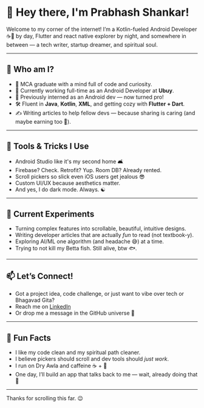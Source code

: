 # 👋 Hey there, I'm Prabhash Shankar!

Welcome to my corner of the internet! I’m a Kotlin-fueled Android Developer ☕📱 by day, Flutter and react native explorer by night, and somewhere in between — a tech writer, startup dreamer, and spiritual soul.

---

## 🚀 Who am I?

- 🧠 MCA graduate with a mind full of code and curiosity.
- 💼 Currently working full-time as an Android Developer at **Ubuy**.
- 🧪 Previously interned as an Android dev — now turned pro!
- 🛠️ Fluent in **Java**, **Kotlin**, **XML**, and getting cozy with **Flutter + Dart**.
- ✍️ Writing articles to help fellow devs — because sharing is caring (and maybe earning too 🤞).

---

## 🔧 Tools & Tricks I Use

- Android Studio like it's my second home 🛋️
- Firebase? Check. Retrofit? Yup. Room DB? Already rented.
- Scroll pickers so slick even iOS users get jealous 😎
- Custom UI/UX because aesthetics matter.
- And yes, I do dark mode. Always. ☯️

---

## 🧪 Current Experiments

- Turning complex features into scrollable, beautiful, intuitive designs.
- Writing developer articles that are actually *fun* to read (not textbook-y).
- Exploring AI/ML one algorithm (and headache 😅) at a time.
- Trying to not kill my Betta fish. Still alive, btw 🐟.

---

## 📫 Let’s Connect!

- Got a project idea, code challenge, or just want to vibe over tech or Bhagavad Gita?
- Reach me on [LinkedIn](https://www.linkedin.com/in/shankar-prabhash/)
- Or drop me a message in the GitHub universe 🌌

---

## 🧘 Fun Facts

- I like my code clean and my spiritual path cleaner.
- I believe pickers should scroll and dev tools should *just work*.
- I run on Dry Awla and caffeine ☕ + 🍇
- One day, I’ll build an app that talks back to me — wait, already doing that 🤖

---

Thanks for scrolling this far. 😉
